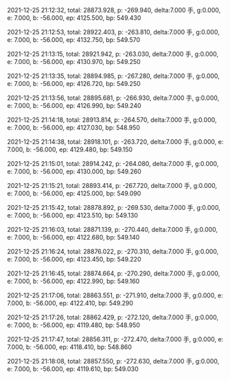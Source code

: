 2021-12-25 21:12:32, total: 28873.928, p: -269.940, delta:7.000 手, g:0.000, e: 7.000, b: -56.000, ep: 4125.500, bp: 549.430

2021-12-25 21:12:53, total: 28922.403, p: -263.810, delta:7.000 手, g:0.000, e: 7.000, b: -56.000, ep: 4132.750, bp: 549.570

2021-12-25 21:13:15, total: 28921.942, p: -263.030, delta:7.000 手, g:0.000, e: 7.000, b: -56.000, ep: 4130.970, bp: 549.250

2021-12-25 21:13:35, total: 28894.985, p: -267.280, delta:7.000 手, g:0.000, e: 7.000, b: -56.000, ep: 4126.720, bp: 549.250

2021-12-25 21:13:56, total: 28895.681, p: -266.930, delta:7.000 手, g:0.000, e: 7.000, b: -56.000, ep: 4126.990, bp: 549.240

2021-12-25 21:14:18, total: 28913.814, p: -264.570, delta:7.000 手, g:0.000, e: 7.000, b: -56.000, ep: 4127.030, bp: 548.950

2021-12-25 21:14:38, total: 28918.101, p: -263.720, delta:7.000 手, g:0.000, e: 7.000, b: -56.000, ep: 4129.480, bp: 549.150

2021-12-25 21:15:01, total: 28914.242, p: -264.080, delta:7.000 手, g:0.000, e: 7.000, b: -56.000, ep: 4130.000, bp: 549.260

2021-12-25 21:15:21, total: 28893.414, p: -267.720, delta:7.000 手, g:0.000, e: 7.000, b: -56.000, ep: 4125.000, bp: 549.090

2021-12-25 21:15:42, total: 28878.892, p: -269.530, delta:7.000 手, g:0.000, e: 7.000, b: -56.000, ep: 4123.510, bp: 549.130

2021-12-25 21:16:03, total: 28871.139, p: -270.440, delta:7.000 手, g:0.000, e: 7.000, b: -56.000, ep: 4122.680, bp: 549.140

2021-12-25 21:16:24, total: 28876.022, p: -270.310, delta:7.000 手, g:0.000, e: 7.000, b: -56.000, ep: 4123.450, bp: 549.220

2021-12-25 21:16:45, total: 28874.664, p: -270.290, delta:7.000 手, g:0.000, e: 7.000, b: -56.000, ep: 4122.990, bp: 549.160

2021-12-25 21:17:06, total: 28863.551, p: -271.910, delta:7.000 手, g:0.000, e: 7.000, b: -56.000, ep: 4122.410, bp: 549.290

2021-12-25 21:17:26, total: 28862.429, p: -272.120, delta:7.000 手, g:0.000, e: 7.000, b: -56.000, ep: 4119.480, bp: 548.950

2021-12-25 21:17:47, total: 28856.311, p: -272.470, delta:7.000 手, g:0.000, e: 7.000, b: -56.000, ep: 4118.410, bp: 548.860

2021-12-25 21:18:08, total: 28857.550, p: -272.630, delta:7.000 手, g:0.000, e: 7.000, b: -56.000, ep: 4119.610, bp: 549.030